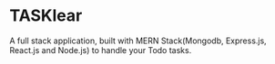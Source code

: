 # TASKlear
A full stack application, built with MERN Stack(Mongodb, Express.js, React.js and Node.js) to handle your Todo tasks.

